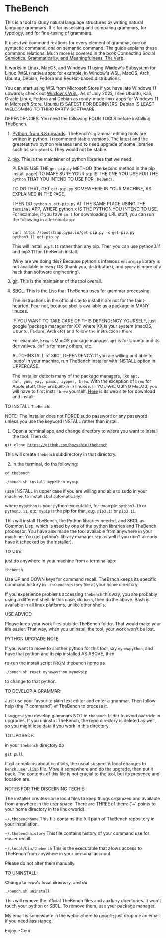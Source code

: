 # TheBench
This is a tool to study natural language structures by writing natural language grammars. It is
for assessing and comparing grammars, for typology, and for fine-tuning of grammars.

It uses two command relations for every element of grammar, one on
syntactic command, one on semantic command. The guide explains these command relations.
    Much more is covered in the book <a href="https://www.cambridgescholars.com/product/978-1-0364-1830-4">Connecting Social Semiotics, Grammaticality, and Meaningfulness: The Verb</a>.

It works in Linux, MacOS, and Windows 11 using Window's Subsystem for Linux (WSL) native apps;  for example, in Window's WSL, MacOS, Arch, Ubuntu, Debian, Fedora and RedHat-based distributions.

You can start using WSL from Microsoft Store if you have late Windows 11 upwards; check out <a href="https://learn.microsoft.com/en-us/windows/wsl/install">Window's WSL</a>. 
As of July 2025, I see Ubuntu, Kali, Oracle Linux, Fedora and Debian as ready-made linux apps for Windows 11 in Microsoft Store. Ubuntu IS SAFEST FOR BEGINNERS. Debian IS LEAST WELCOMING TO THIRD PARTY SOFTWARE.

DEPENDENCIES: You need the following FOUR TOOLS before installing TheBench.

1. <a href="https://www.python.org/">Python, from 3.8 upwards</a>. TheBench's grammar editing tools are written in python. I recommend stable versions. The latest and the greatest two python releases tend to need upgrade of some libraries such as <code>setuptools</code>. They would not be stable.

2. <a href="https://pip.pypa.io/en/stable/installation/">pip</a>. This is the maintainer of python libraries that we need.

   PLEASE USE THE <code>get-pip.py</code> METHOD (the second method in the pip install page) TO MAKE SURE YOUR <code>pip</code> IS THE ONE YOU USE FOR THE <code>python</code> THAT YOU INTEND TO USE FOR <code>TheBench.</code>

   TO DO THAT, GET <code>get-pip.py</code> SOMEWHERE IN YOUR MACHINE, AS EXPLAINED IN THE PAGE,

   THEN DO <code>python.x get-pip.py</code> AT THE SAME PLACE USING THE <code>terminal</code> APP, WHERE python.x IS THE PYTHON YOU INTEND TO USE.
   For example, if you have <code>curl</code> for downloading URL stuff, you can run the following in a terminal app:

   <code>
   curl https://bootstrap.pypa.io/get-pip.py -o get-pip.py
   python3.11 get-pip.py
   </code>

   This will install <code>pip3.11</code> rather than any pip. Then you can use python3.11 and pip3.11 for TheBench install.
    
   (Why are we doing this? Because python's infamous <code>ensurepip</code> library is not available in every OS (thank you, distributors), and <code>pyenv</code> is more of a hack than software engineering). 

3. <a href="https://git-scm.com/downloads">git</a>. This is the maintainer of the tool overall.

4. <a href="https://www.sbcl.org/">SBCL</a>. This is the Lisp that TheBench uses for grammar processing.

   The instructions in the official site to install it are not for the faint-hearted. Fear not, because sbcl is available as a package in MANY linuxes.
   
   IF YOU WANT TO TAKE CARE OF THIS DEPENDENCY YOURSELF, just google 'package manager for XX' where XX is your system (macOS, Ubuntu, Fedora, Arch etc) and follow the instructions there. 

   For example, <code>brew</code> is MacOS package manager. <code>apt</code> is for Ubuntu and its derivatives. <code>dnf</code> is for many others, etc.

   AUTO-INSTALL of SBCL DEPENDENCY: If you are willing and able to 'sudo' in your machine, run TheBench installer  with INSTALL option in UPPERCASE.

   The installer detects many of the package managers, like <code>apt, dnf, yum, yay, pamac, zypper, brew</code>. With the exception of <code>brew</code> for Apple stuff, they are
    built-in in linuxes. IF YOU ARE USING MacOS, you will have to first install <code>brew</code> yourself.
   <a href="https://brew.sh/">Here</a> is its web site for download and install.
   
TO INSTALL <code>TheBench</code>: 

NOTE: The installer does not FORCE sudo password or any password unless you use the keyword INSTALL rather than  install.

1.  Open a terminal app, and change directory to where you want to install the tool. Then do:

   <code>git clone https://github.com/bozsahin/thebench</code>

   This will create <code>thebench</code> subdirectory in that directory.

2.  In the terminal, do  the following:

   <code>cd thebench</code>
   
   <code>./bench.sh install mypython mypip</code>   
   
   (use INSTALL in upper case if you are willing and able to sudo in your machine, to install sbcl automatically)

where <code>mypython</code> is your python executable, for example <code>python3.10</code> or <code>python3.11</code>, etc; <code>mypip</code> is the pip for that, e.g. <code>pip3.10</code> or <code>pip3.11</code>.

This will install TheBench, the Python libraries needed, and SBCL as Common Lisp, which is used by one of the python libraries and TheBench processor. You have also made the tool available from anywhere in your machine. You get python's library manager <code>pip</code> as well if you don't already have it (checked by the installer).

TO USE: 

just do anywhere in your machine from a terminal app:

<code>thebench</code>

Use UP and DOWN keys for command recall. TheBench keeps its specific command history in <code>.thebenchhistory</code>
file at your home directory.

If you experience problems accessing <code>thebench</code> this way, you are probably using a different shell.
In this case, do <code>bash</code>, then do the above. Bash is available in all linux platforms, unlike other shells.

USE ADVICE: 

Please keep your work files outside TheBench folder. That would make your life easier. That way, when you uninstall the tool, your work won't be lost.

PYTHON UPGRADE NOTE:

If you want to move to another python for this tool, say <code>mynewpython</code>, and have that python and its pip installed AS ABOVE, then 

re-run the install script FROM thebench home as

<code>./bench.sh reset mynewpython mynewpip</code>

to change to that python. 

TO DEVELOP A GRAMMAR:

Just use your favourite plain text editor and enter a grammar. Then follow help (the `? command') of TheBench to process it.

I suggest you develop grammars NOT in <code>thebench</code> folder to avoid override in upgrades.
If you uninstall TheBench, the repo directory is deleted as well, so you might lose data if you work in this directory.

TO UPGRADE:

in your <code>thebench</code> directory do

   <code>git pull</code>

If git complains about conflicts, the usual suspect is local changes to <code>bench.user.lisp</code> file.
Move it somewhere and do the upgrade, then put it back. The contents of this file is not crucial to the tool,
but its presence and location are.

NOTES FOR THE DISCERNING TECHIE:

The installer
creates some local files to keep things organized and available from
anywhere in the user space. There are THREE of them: (`~' points to your home directory in the linux world).

<code>~/.thebenchhome</code> This file contains the full path of TheBench repository in your installation.

<code>~/.thebenchhistory</code> This file contains history of your command use for easier recall.

<code>~/.local/bin/thebench</code> This is the executable that allows access to TheBench from anywhere in your personal account.

Please do not alter them manually.

TO UNINSTALL:

Change to repo's local directory, and do

   <code>./bench.sh uninstall</code>

This will remove the official TheBench files and auxiliary directories. It won't touch
your python or SBCL. To remove them, use your package manager. 


My email is somewhere in the webosphere to google; just drop me an email if you need assistance.

Enjoy. -Cem

